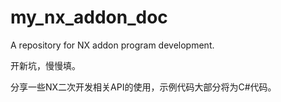 # my_nx_addon_doc
A repository for NX addon program development.

开新坑，慢慢填。

分享一些NX二次开发相关API的使用，示例代码大部分将为C#代码。